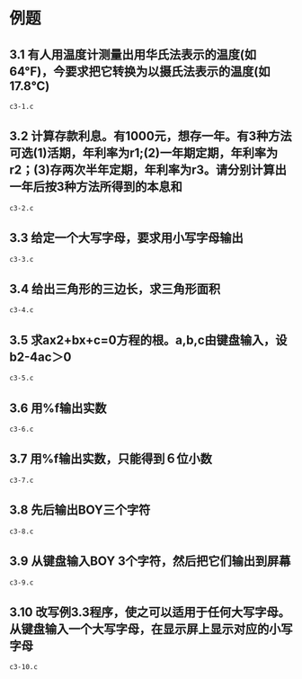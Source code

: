 # 例题

## 3.1 有人用温度计测量出用华氏法表示的温度(如64°F)，今要求把它转换为以摄氏法表示的温度(如17.8℃)

`c3-1.c`

## 3.2 计算存款利息。有1000元，想存一年。有3种方法可选(1)活期，年利率为r1;(2)一年期定期，年利率为r2；(3)存两次半年定期，年利率为r3。请分别计算出一年后按3种方法所得到的本息和

`c3-2.c`

## 3.3 给定一个大写字母，要求用小写字母输出

`c3-3.c`

## 3.4 给出三角形的三边长，求三角形面积

`c3-4.c`

## 3.5 求ax2+bx+c=0方程的根。a,b,c由键盘输入，设b2-4ac＞0

`c3-5.c`

## 3.6 用%f输出实数

`c3-6.c`

## 3.7 用%f输出实数，只能得到６位小数

`c3-7.c`

## 3.8 先后输出BOY三个字符

`c3-8.c`

## 3.9 从键盘输入BOY 3个字符，然后把它们输出到屏幕

`c3-9.c`

## 3.10 改写例3.3程序，使之可以适用于任何大写字母。从键盘输入一个大写字母，在显示屏上显示对应的小写字母

`c3-10.c`
